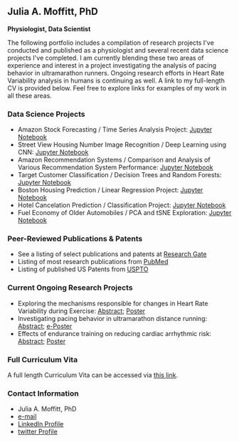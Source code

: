 ## Julia A. Moffitt, PhD
**Physiologist, Data Scientist**

The following portfolio includes a compilation of research projects I've conducted and published as a physiologist and several recent data science projects I've completed.  I am currently blending these two areas of experience and interest in a project investigating the analysis of pacing behavior in ultramarathon runners.   Ongoing research efforts in Heart Rate Variability analysis in humans is continuing as well.  A link to my full-length CV is provided below.  Feel free to explore links for examples of my work in all these areas.  

### Data Science Projects

- Amazon Stock Forecasting / Time Series Analysis Project: [Jupyter Notebook](https://github.com/jamoffitt67/jamoffitt67.github.io/blob/ad1f0adbf8dcf670e4a7a550b551cbde5f0ed41d/Amazon_Stock_Project_Time_Series_PF.ipynb)
- Street View Housing Number Image Recognition / Deep Learning using CNN: [Jupyter Notebook](https://github.com/jamoffitt67/jamoffitt67.github.io/blob/f3524873b9821502743b54be20b181b5c8dfd339/CNN_Project_SVHN_PF.ipynb)
- Amazon Recommendation Systems / Comparison and Analysis of Various Recommendation System Performance: [Jupyter Notebook](https://github.com/jamoffitt67/jamoffitt67.github.io/blob/237f3589eb018c249bc148b62274d389c595a264/Amazon_Recommendation_System_PF.ipynb)
- Target Customer Classification / Decision Trees and Random Forests: [Jupyter Notebook](https://github.com/jamoffitt67/jamoffitt67.github.io/blob/0f563df8428e368fee922da06b9c75684142f635/Classification_Decision_Tree_Random_Forests_PF.ipynb)
- Boston Housing Prediction / Linear Regression Project: [Jupyter Notebook](https://github.com/jamoffitt67/jamoffitt67.github.io/blob/3b4945b507e96735f04cc0ea0c967ea7c3fca7c1/Boston_house_price_prediction_pf%20(1).ipynb)
- Hotel Cancelation Prediction / Classification Project: [Jupyter Notebook](https://github.com/jamoffitt67/jamoffitt67.github.io/blob/911d9bfa8e69cacd34581273895c59a583cee566/Project_Classification_Hotel_Cancelation_PF%20(1).ipynb)
- Fuel Economy of Older Automobiles / PCA and tSNE Exploration: [Jupyter Notebook](https://github.com/jamoffitt67/jamoffitt67.github.io/blob/668415aa6991a606b6be1dfb3ca4f5193e4477ba/PCA_tSNE_MPG_explore_PF.ipynb)

### Peer-Reviewed Publications & Patents

- See a listing of select publications and patents at [Research Gate](https://www.researchgate.net/profile/Julia-Moffitt/research)
- Listing of most research publications from [PubMed](https://pubmed.ncbi.nlm.nih.gov/?term=(cardio)%20AND%20(Moffitt%2C%20JA%5BAuthor%5D)&sort=date)
- Listing of published US Patents from [USPTO](https://patft.uspto.gov/netacgi/nph-Parser?Sect1=PTO2&Sect2=HITOFF&p=1&u=%2Fnetahtml%2FPTO%2Fsearch-bool.html&r=0&f=S&l=50&TERM1=Moffitt&FIELD1=INNM&co1=AND&TERM2=Cardiac+Pacemakers&FIELD2=ASNM&d=PTXT)

### Current Ongoing Research Projects
- Exploring the mechanisms responsible for changes in Heart Rate Variability during Exercise: [Abstract](https://digitalcommons.wku.edu/ijesab/vol11/iss7/36/); [Poster](https://github.com/jamoffitt67/jamoffitt67.github.io/blob/96c91f6bcc84fdfd34c489776dfc8f3d402456c4/Stevens%20Pham%20Le%20CSACSM%20Poster%20.pdf)
- Investigating pacing behavior in ultramarathon distance running: [Abstract](https://journals.lww.com/acsm-msse/Fulltext/2021/08001/Women_Pace_Better_Than_Men_In_A_100_mile_Distance.108.aspx); [e-Poster](https://github.com/jamoffitt67/jamoffitt67.github.io/blob/0805888d0e508bc704e7452c6fb738d92110e5fd/ACSM%20Conference%20Poster%20FINAL%202021.pdf)
- Effects of endurance training on reducing cardiac arrhythmic risk: [Abstract](https://journals.lww.com/acsm-msse/Fulltext/2014/05001/Exercise_Training_Results_in_Reduced_Arrhythmic.2024.aspx); [Poster](https://github.com/jamoffitt67/jamoffitt67.github.io/blob/d5afde8a79ee271431fb3bdc76443fdfc5bea512/ACSM%202014%20Poster.pdf)

### Full Curriculum Vita

A full length Curriculum Vita can be accessed via [this link](https://github.com/jamoffitt67/jamoffitt67.github.io/blob/4751f561afc845b35d813a0297646dbc10208657/JuliaAMoffittCV%20Current%2012.1.21.pdf).


### Contact Information

- Julia A. Moffitt, PhD
- [e-mail](moffitt.julie@gmail.com)
- [LinkedIn Profile](https://www.linkedin.com/in/julia-moffitt-2014a53/)
- [twitter Profile](https://twitter.com/jamoffitt)
